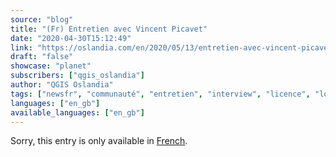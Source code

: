 ```yaml
---
source: "blog"
title: "(Fr) Entretien avec Vincent Picavet"
date: "2020-04-30T15:12:49"
link: "https://oslandia.com/en/2020/05/13/entretien-avec-vincent-picavet/"
draft: "false"
showcase: "planet"
subscribers: ["qgis_oslandia"]
author: "QGIS Oslandia"
tags: ["newsfr", "communauté", "entretien", "interview", "licence", "logiciellibre", "modèle économique", "opensource", "qgis"]
languages: ["en_gb"]
available_languages: ["en_gb"]
---
```


<p class="qtranxs-available-languages-message qtranxs-available-languages-message-en">Sorry, this entry is only available in <a class="qtranxs-available-language-link qtranxs-available-language-link-fr" href="http://oslandia.com/fr/tag/qgis-en/feed/atom/" title="Fr">French</a>.</p>
